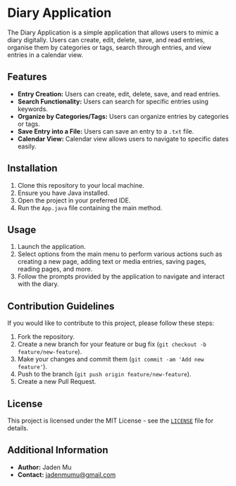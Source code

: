 # Diary Application

The Diary Application is a simple application that allows users to mimic a diary digitally. Users can create, edit, delete, save, and read entries, organise them by categories or tags, search through entries, and view entries in a calendar view.

## Features

- **Entry Creation:** Users can create, edit, delete, save, and read entries.
- **Search Functionality:** Users can search for specific entries using keywords.
- **Organize by Categories/Tags:** Users can organize entries by categories or tags.
- **Save Entry into a File:** Users can save an entry to a `.txt` file.
- **Calendar View:** Calendar view allows users to navigate to specific dates easily.

## Installation

1. Clone this repository to your local machine.
2. Ensure you have Java installed.
3. Open the project in your preferred IDE.
4. Run the `App.java` file containing the main method.

## Usage

1. Launch the application.
2. Select options from the main menu to perform various actions such as creating a new page, adding text or media entries, saving pages, reading pages, and more.
3. Follow the prompts provided by the application to navigate and interact with the diary.

## Contribution Guidelines

If you would like to contribute to this project, please follow these steps:

1. Fork the repository.
2. Create a new branch for your feature or bug fix (`git checkout -b feature/new-feature`).
3. Make your changes and commit them (`git commit -am 'Add new feature'`).
4. Push to the branch (`git push origin feature/new-feature`).
5. Create a new Pull Request.

## License

This project is licensed under the MIT License - see the [`LICENSE`](LICENSE) file for details.

## Additional Information

- **Author:** Jaden Mu
- **Contact:** jadenmumu@gmail.com
